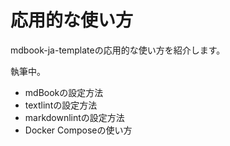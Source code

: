 # 応用的な使い方

mdbook-ja-templateの応用的な使い方を紹介します。

執筆中。

- mdBookの設定方法
- textlintの設定方法
- markdownlintの設定方法
- Docker Composeの使い方
